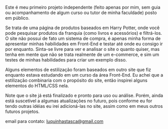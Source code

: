 Este é meu primeiro projeto independente (feito apenas por mim, sem guia ou acompanhamento de algum curso ou tutor de minha faculdade) posto em público.

Se trata de uma página de produtos baseados em Harry Potter, onde você pode pesquisar produtos da franquia (como livros e acessórios) e filtrá-los. O site não possui de fato um sistema de compra, é apenas minha forma de apresentar minhas habilidades em Front-End e testar até onde eu consigo ir por enquanto. Sinta-se livre para ver e analisar o site o quanto quiser, mas tenha em mente que não se trata realmente de um e-commerce, e sim um testes de minhas habilidades para criar um exemplo disso. 

Alguns elementos de estilização foram baseados em outro site que fiz enquanto estava estudando em um curso da área Front-End. Eu achei que a estilização combinaria com o propósito do site, então inspirei alguns elementos do HTML/CSS nela.

Note que o site já está finalizado e pronto para uso ou análise. Porém, ainda está suscetível a algumas atualizações no futuro, pois conforme eu for tendo outras idéias eu irei adicioná-las no site, assim como em meus outros futuros projetos.


email para contato: luquinhastasca@gmail.com
